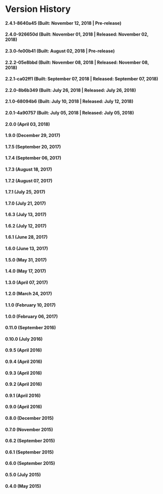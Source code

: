 # Version History


#### 2.4.1-8640a45 (Built: November 12, 2018 | Pre-release)

#### 2.4.0-926650d (Built: November 01, 2018 | Released: November 02, 2018)

#### 2.3.0-fe00b41 (Built: August 02, 2018 | Pre-release)

#### 2.2.2-05e8bbd (Built: November 08, 2018 | Released: November 08, 2018)

#### 2.2.1-ca02ff1 (Built: September 07, 2018 | Released: September 07, 2018)

#### 2.2.0-8b6b349 (Built: July 26, 2018 | Released: July 26, 2018)

#### 2.1.0-68094b6 (Built: July 10, 2018 | Released: July 12, 2018)

#### 2.0.1-4a90757 (Built: July 05, 2018 | Released: July 05, 2018)

#### 2.0.0 (April 03, 2018)

#### 1.9.0 (December 29, 2017)

#### 1.7.5 (September 20, 2017)

#### 1.7.4 (September 06, 2017)

#### 1.7.3 (August 18, 2017)

#### 1.7.2 (August 07, 2017)

#### 1.7.1 (July 25, 2017)

#### 1.7.0 (July 21, 2017)

#### 1.6.3 (July 13, 2017)

#### 1.6.2 (July 12, 2017)

#### 1.6.1 (June 28, 2017)

#### 1.6.0 (June 13, 2017)

#### 1.5.0 (May 31, 2017)

#### 1.4.0 (May 17, 2017)

#### 1.3.0 (April 07, 2017)

#### 1.2.0 (March 24, 2017)

#### 1.1.0 (February 10, 2017)

#### 1.0.0 (February 06, 2017)

#### 0.11.0 (September 2016)

#### 0.10.0 (July 2016)

#### 0.9.5 (April 2016)

#### 0.9.4 (April 2016)

#### 0.9.3 (April 2016)

#### 0.9.2 (April 2016)

#### 0.9.1 (April 2016)

#### 0.9.0 (April 2016)

#### 0.8.0 (December 2015)

#### 0.7.0 (November 2015)

#### 0.6.2 (September 2015)

#### 0.6.1 (September 2015)

#### 0.6.0 (September 2015)

#### 0.5.0 (July 2015)

#### 0.4.0 (May 2015)